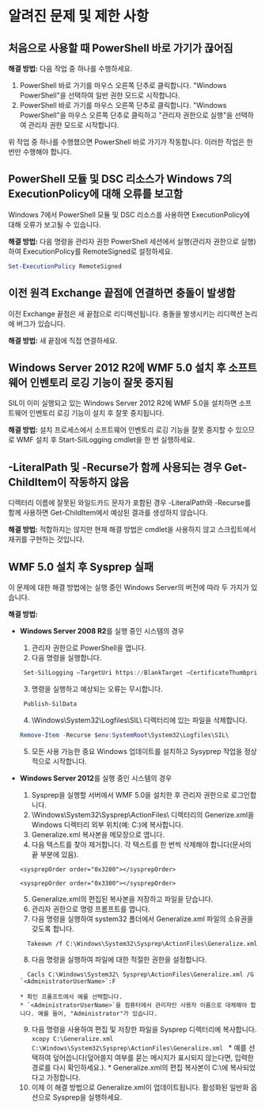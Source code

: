 # 알려진 문제 및 제한 사항

처음으로 사용할 때 PowerShell 바로 가기가 끊어짐
------------------------------------------------------------

**해결 방법:** 다음 작업 중 하나를 수행하세요.

1.  PowerShell 바로 가기를 마우스 오른쪽 단추로 클릭합니다. "Windows PowerShell"을 선택하여 일반 권한 모드로 시작합니다.
2.  PowerShell 바로 가기를 마우스 오른쪽 단추로 클릭합니다. "Windows PowerShell"을 마우스 오른쪽 단추로 클릭하고 "관리자 권한으로 실행"을 선택하여 관리자 권한 모드로 시작합니다.

위 작업 중 하나를 수행했으면 PowerShell 바로 가기가 작동합니다. 이러한 작업은 한 번만 수행해야 합니다.


PowerShell 모듈 및 DSC 리소스가 Windows 7의 ExecutionPolicy에 대해 오류를 보고함
-------------------------------------------------------------------------------------
Windows 7에서 PowerShell 모듈 및 DSC 리소스를 사용하면 ExecutionPolicy에 대해 오류가 보고될 수 있습니다.

**해결 방법:** 다음 명령을 관리자 권한 PowerShell 세션에서 실행(관리자 권한으로 실행)하여 ExecutionPolicy를 RemoteSigned로 설정하세요.

```powershell
Set-ExecutionPolicy RemoteSigned
```

이전 원격 Exchange 끝점에 연결하면 충돌이 발생함
------------------------------------------------------------

이전 Exchange 끝점은 새 끝점으로 리디렉션됩니다. 충돌을 발생시키는 리디렉션 논리에 버그가 있습니다.

**해결 방법:** 새 끝점에 직접 연결하세요.


Windows Server 2012 R2에 WMF 5.0 설치 후 소프트웨어 인벤토리 로깅 기능이 잘못 중지됨
-------------------------------------------------------------------------------------------------------------

SIL이 이미 실행되고 있는 Windows Server 2012 R2에 WMF 5.0을 설치하면 소프트웨어 인벤토리 로깅 기능이 설치 후 잘못 중지됩니다.

**해결 방법:** 설치 프로세스에서 소프트웨어 인벤토리 로깅 기능을 잘못 중지할 수 있으므로 WMF 설치 후 Start-SilLogging cmdlet을 한 번 실행하세요.

-LiteralPath 및 -Recurse가 함께 사용되는 경우 Get-ChildItem이 작동하지 않음
--------------------------------------------------------------------------

디렉터리 이름에 잘못된 와일드카드 문자가 포함된 경우 -LiteralPath와 -Recurse를 함께 사용하면 Get-ChildItem에서 예상된 결과를 생성하지 않습니다.

**해결 방법:** 적합하지는 않지만 현재 해결 방법은 cmdlet을 사용하지 않고 스크립트에서 재귀를 구현하는 것입니다.


WMF 5.0 설치 후 Sysprep 실패
----------------------------------------

이 문제에 대한 해결 방법에는 실행 중인 Windows Server의 버전에 따라 두 가지가 있습니다.

**해결 방법:**
- **Windows Server 2008 R2**를 실행 중인 시스템의 경우
  1.    관리자 권한으로 PowerShell을 엽니다.
  2.    다음 명령을 실행합니다.
   ```powershell
    Set-SilLogging –TargetUri https://BlankTarget –CertificateThumbprint 0123456789
   ```
  3.    명령을 실행하고 예상되는 오류는 무시합니다.
   ```powershell
    Publish-SilData
   ```
  4.    \Windows\System32\Logfiles\SIL\ 디렉터리에 있는 파일을 삭제합니다.
  ```powershell
  Remove-Item -Recurse $env:SystemRoot\System32\Logfiles\SIL\
  ```
  5.    모든 사용 가능한 중요 Windows 업데이트를 설치하고 Sysyprep 작업을 정상적으로 시작합니다.
  
- **Windows Server 2012**를 실행 중인 시스템의 경우
  1.    Sysprep을 실행할 서버에서 WMF 5.0을 설치한 후 관리자 권한으로 로그인합니다.
  2.    \Windows\System32\Sysprep\ActionFiles\ 디렉터리의 Generize.xml을 Windows 디렉터리 외부 위치(예: C:\)에 복사합니다.
  3.    Generalize.xml 복사본을 메모장으로 엽니다.
  4.    다음 텍스트를 찾아 제거합니다. 각 텍스트를 한 번씩 삭제해야 합니다(문서의 끝 부분에 있음).
    ```
    <sysprepOrder order="0x3200"></sysprepOrder>
    
    <sysprepOrder order="0x3300"></sysprepOrder>
    ```
  5.    Generalize.xml의 편집된 복사본을 저장하고 파일을 닫습니다.
  6.    관리자 권한으로 명령 프롬프트를 엽니다.
  7.    다음 명령을 실행하여 system32 폴더에서 Generalize.xml 파일의 소유권을 갖도록 합니다.
    ```
      Takeown /f C:\Windows\System32\Sysprep\ActionFiles\Generalize.xml 
    ```
  8.    다음 명령을 실행하여 파일에 대한 적절한 권한을 설정합니다.
    ```
      Cacls C:\Windows\System32\ Sysprep\ActionFiles\Generalize.xml /G `<AdministratorUserName>`:F 
    ```
      * 확인 프롬프트에서 예를 선택합니다. 
      * `<AdministratorUserName>`을 컴퓨터에서 관리자인 사용자 이름으로 대체해야 합니다. 예를 들어, "Administrator"가 있습니다.
      
  9.    다음 명령을 사용하여 편집 및 저장한 파일을 Sysprep 디렉터리에 복사합니다.
      ```
      xcopy C:\Generalize.xml C:\Windows\System32\Sysprep\ActionFiles\Generalize.xml 
      ```
      * 예를 선택하여 덮어씁니다(덮어쓸지 여부를 묻는 메시지가 표시되지 않는다면, 입력한 경로를 다시 확인하세요.).
      * Generalize.xml의 편집 복사본이 C:\에 복사되었다고 가정합니다.
  10.   이제 이 해결 방법으로 Generalize.xml이 업데이트됩니다. 활성화된 일반화 옵션으로 Sysprep을 실행하세요.



<!--HONumber=Aug16_HO3-->


